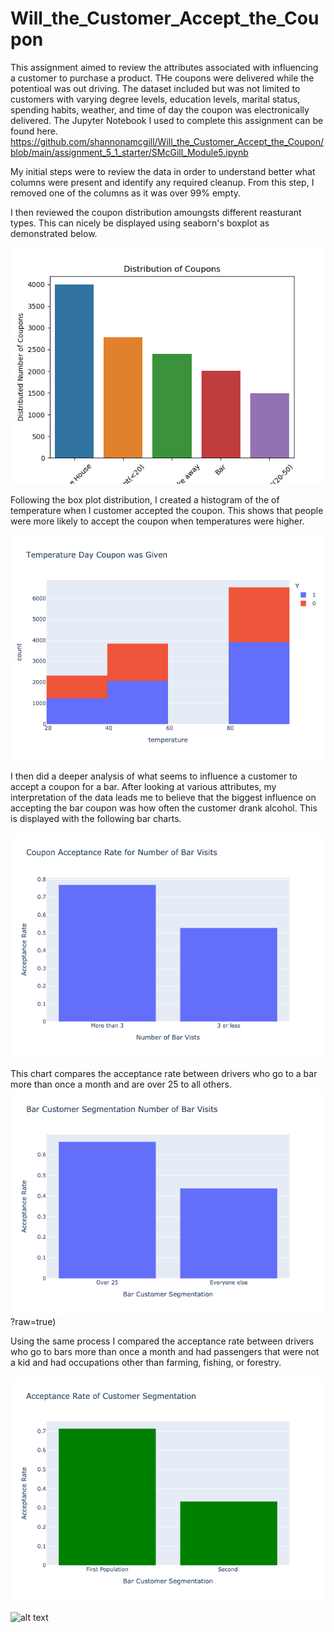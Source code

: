 # Will_the_Customer_Accept_the_Coupon
This assignment aimed to review the attributes associated with influencing a customer to purchase a product. THe coupons were delivered while the potentioal was out driving. The dataset included but was not limited to customers with varying degree levels, education levels, marital status, spending habits, weather, and time of day the coupon was electronically delivered. The Jupyter Notebook I used to complete this assignment can be found here. 
https://github.com/shannonamcgill/Will_the_Customer_Accept_the_Coupon/blob/main/assignment_5_1_starter/SMcGill_Module5.ipynb


My initial steps were to review the data in order to understand better what columns were present and identify any required cleanup. From this step, I removed one of the columns as it was over 99% empty. 

I then reviewed the coupon distribution amoungsts different reasturant types. This can nicely be displayed using seaborn's boxplot as demonstrated below.

![alt text](https://github.com/shannonamcgill/Will_the_Customer_Accept_the_Coupon/blob/main/assignment_5_1_starter/images/Distributed_Number_of_Coupons_Barchart.png?raw=true)

Following the box plot distribution, I created a histogram of the of temperature when I customer accepted the coupon. This shows that people were more likely to accept the coupon when temperatures were higher. 

![alt text](https://github.com/shannonamcgill/Will_the_Customer_Accept_the_Coupon/blob/main/assignment_5_1_starter/images/Histogram_of_Temperature.png?raw=true)

I then did a deeper analysis of what seems to influence a customer to accept a coupon for a bar. After looking at various attributes, my interpretation of the data leads me to believe that the biggest influence on accepting the bar coupon was how often the customer drank alcohol. This is displayed with the following bar charts. 

![alt text](https://github.com/shannonamcgill/Will_the_Customer_Accept_the_Coupon/blob/main/assignment_5_1_starter/images/Coupon_Acceptance_Rate_for_Number_of_Bar_Visits.png?raw=true)

This chart compares the acceptance rate between drivers who go to a bar more than once a month and are over 25 to all others. 
![alt text](https://github.com/shannonamcgill/Will_the_Customer_Accept_the_Coupon/blob/main/assignment_5_1_starter/images/q4_Bar_Customer_Segmentation_for_Number_of_Bar_Visits.png)?raw=true)

Using the same process I compared the acceptance rate between drivers who go to bars more than once a month and had passengers that were not a kid and had occupations other than farming, fishing, or forestry. 

![alt text](https://github.com/shannonamcgill/Will_the_Customer_Accept_the_Coupon/blob/main/assignment_5_1_starter/images/q5_Bar_Customer_Segmentation2.png?raw=true)



![alt text](?raw=true)


